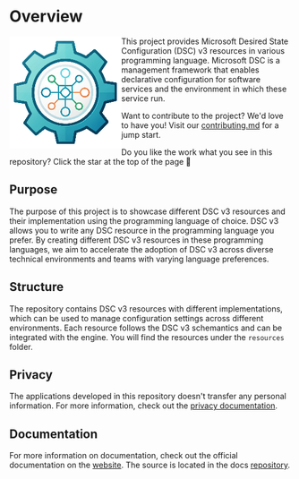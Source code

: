 # Overview

<img align="left" src=assets/icon.png width="200" height="200" alt="DSC v3 universal resources logo"> This project provides Microsoft Desired State Configuration (DSC) v3 resources in various programming language. Microsoft DSC is a management framework that enables declarative configuration for software services and the environment in which these service run.

Want to contribute to the project? We'd love to have you! Visit our [contributing.md](CONTRIBUTING.md) for a jump start.

Do you like the work what you see in this repository? Click the star at the top of the page 🌟

## Purpose

The purpose of this project is to showcase different DSC v3 resources and their implementation using the programming language of choice. DSC v3 allows you to write any DSC resource in the programming language you prefer. By creating different DSC v3 resources in these programming languages, we aim to accelerate the adoption of DSC v3 across diverse technical environments and teams with varying language preferences.

## Structure

The repository contains DSC v3 resources with different implementations, which can be used to manage configuration settings across different environments. Each resource follows the DSC v3 schemantics and can be integrated with the engine. You will find the resources under the `resources` folder.

## Privacy

The applications developed in this repository doesn't transfer any personal information. For more information, check out the [privacy documentation](PRIVACY.md).

## Documentation

For more information on documentation, check out the official documentation on the [website](https://dscv3-universal-resources.dev). The source is located in the docs [repository](https://github.com/dscv3-universal-resources/dscv3-universal-resources-docs).
